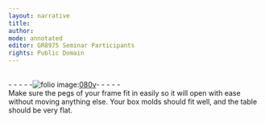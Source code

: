```yaml
---
layout: narrative
title: 
author:
mode: annotated
editor: GR8975 Seminar Participants
rights: Public Domain
---
```


 <br/>- - - - -<a href="http://gallica.bnf.fr/ark:/12148/btv1b10500001g/f166.image"><img src="assets/photo-icon.png" alt="folio image: " style="display:inline-block; margin-bottom:-3px;">080v</a>- - - - - <br/> 
 Make sure the pegs of your frame fit in easily so it will open with ease without moving anything else. Your box molds should fit well, and the table should be very flat. 
 